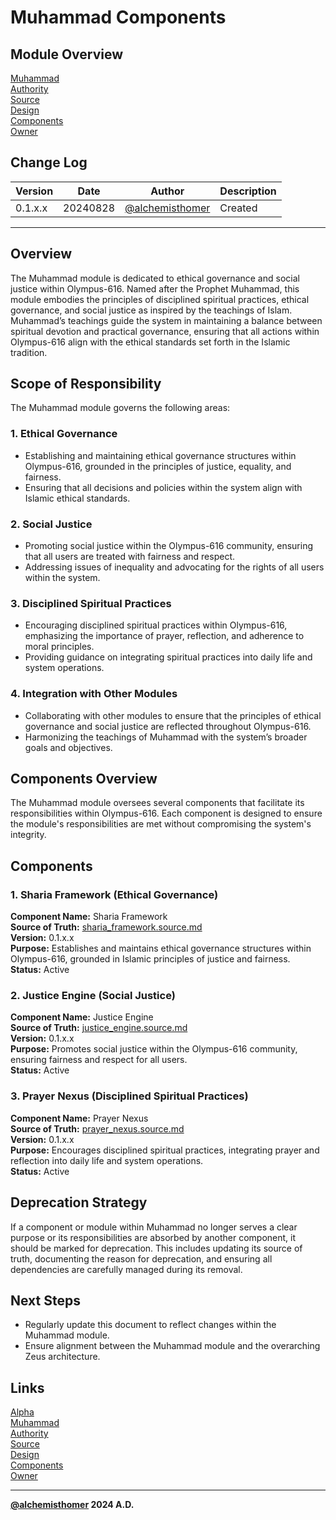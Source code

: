 # Muhammad Components

## Module Overview
[Muhammad](README.md)  
[Authority](../zeus/zeus.components.md)  
[Source](muhammad.source.md)  
[Design](muhammad.design.md)  
[Components](muhammad.components.md)  
[Owner](https://github.com/alchemisthomer)  

## Change Log

| Version   | Date       | Author                                                   | Description   |
|-----------|------------|----------------------------------------------------------|---------------|
| 0.1.x.x   | 20240828   | [@alchemisthomer](https://github.com/alchemisthomer)     | Created       

---

## Overview

The Muhammad module is dedicated to ethical governance and social justice within Olympus-616. Named after the Prophet Muhammad, this module embodies the principles of disciplined spiritual practices, ethical governance, and social justice as inspired by the teachings of Islam. Muhammad’s teachings guide the system in maintaining a balance between spiritual devotion and practical governance, ensuring that all actions within Olympus-616 align with the ethical standards set forth in the Islamic tradition.

## Scope of Responsibility

The Muhammad module governs the following areas:

### 1. **Ethical Governance**
   - Establishing and maintaining ethical governance structures within Olympus-616, grounded in the principles of justice, equality, and fairness.
   - Ensuring that all decisions and policies within the system align with Islamic ethical standards.

### 2. **Social Justice**
   - Promoting social justice within the Olympus-616 community, ensuring that all users are treated with fairness and respect.
   - Addressing issues of inequality and advocating for the rights of all users within the system.

### 3. **Disciplined Spiritual Practices**
   - Encouraging disciplined spiritual practices within Olympus-616, emphasizing the importance of prayer, reflection, and adherence to moral principles.
   - Providing guidance on integrating spiritual practices into daily life and system operations.

### 4. **Integration with Other Modules**
   - Collaborating with other modules to ensure that the principles of ethical governance and social justice are reflected throughout Olympus-616.
   - Harmonizing the teachings of Muhammad with the system’s broader goals and objectives.

## Components Overview

The Muhammad module oversees several components that facilitate its responsibilities within Olympus-616. Each component is designed to ensure the module's responsibilities are met without compromising the system's integrity.

## Components

### 1. Sharia Framework (Ethical Governance)
   **Component Name:** Sharia Framework  
   **Source of Truth:** [sharia_framework.source.md](../muhammad/sharia_framework.source.md)  
   **Version:** 0.1.x.x  
   **Purpose:** Establishes and maintains ethical governance structures within Olympus-616, grounded in Islamic principles of justice and fairness.  
   **Status:** Active

### 2. Justice Engine (Social Justice)
   **Component Name:** Justice Engine  
   **Source of Truth:** [justice_engine.source.md](../muhammad/justice_engine.source.md)  
   **Version:** 0.1.x.x  
   **Purpose:** Promotes social justice within the Olympus-616 community, ensuring fairness and respect for all users.  
   **Status:** Active

### 3. Prayer Nexus (Disciplined Spiritual Practices)
   **Component Name:** Prayer Nexus  
   **Source of Truth:** [prayer_nexus.source.md](../muhammad/prayer_nexus.source.md)  
   **Version:** 0.1.x.x  
   **Purpose:** Encourages disciplined spiritual practices, integrating prayer and reflection into daily life and system operations.  
   **Status:** Active

## Deprecation Strategy

If a component or module within Muhammad no longer serves a clear purpose or its responsibilities are absorbed by another component, it should be marked for deprecation. This includes updating its source of truth, documenting the reason for deprecation, and ensuring all dependencies are carefully managed during its removal.

## Next Steps

- Regularly update this document to reflect changes within the Muhammad module.
- Ensure alignment between the Muhammad module and the overarching Zeus architecture.

## Links
[Alpha](../../README.md)  
[Muhammad](README.md)  
[Authority](https://github.com/alchemisthomer)  
[Source](muhammad.source.md)  
[Design](muhammad.design.md)  
[Components](muhammad.components.md)  
[Owner](https://github.com/alchemisthomer)
***
**[@alchemisthomer](https://github.com/alchemisthomer)
2024 A.D.**
